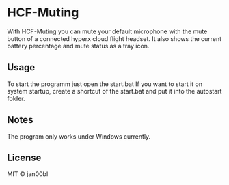 # HCF-Muting
With HCF-Muting you can mute your default microphone with the mute button of a connected hyperx cloud flight headset.
It also shows the current battery percentage and mute status as a tray icon.

## Usage
To start the programm just open the start.bat
If you want to start it on system startup, create a shortcut of the start.bat and put it into the autostart folder.

## Notes
The program only works under Windows currently.

## License
MIT © jan00bl
